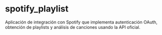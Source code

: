 # spotify_playlist
Aplicación de integración con Spotify que implementa autenticación OAuth, obtención de playlists y análisis de canciones usando la API oficial.
